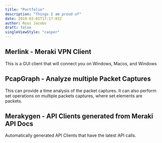 ```yaml
---
title: "Portfolio"
description: "Things I am proud of" 
date: 2019-03-01T17:17:03Z
author: Ross Jacobs
draft: false
singleViewStyle: "casper"
---
```

## Merlink - Meraki VPN Client
This is a GUI client that will connect you on Windows, Macos, and
Windows

## PcapGraph - Analyze multiple Packet Captures
This can provide a time analysis of the packet captures. It can also
perform set operations on multiple packets captures, where set elements
are packets.

## Merakygen - API Clients generated from Meraki API Docs
Automatically generated API Clients that have the latest API calls.
